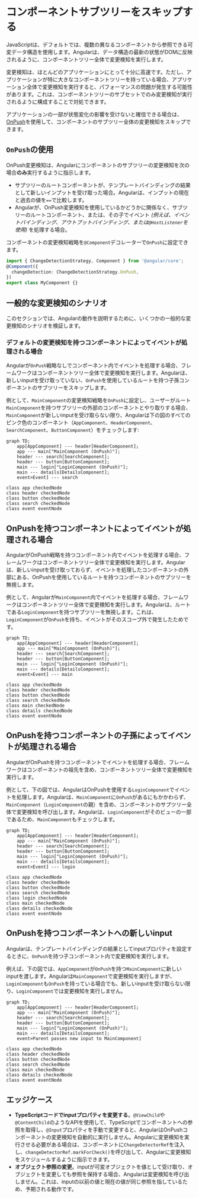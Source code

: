 # コンポーネントサブツリーをスキップする

JavaScriptは、デフォルトでは、複数の異なるコンポーネントから参照できる可変データ構造を使用します。Angularは、データ構造の最新の状態がDOMに反映されるように、コンポーネントツリー全体で変更検知を実行します。

変更検知は、ほとんどのアプリケーションにとって十分に高速です。ただし、アプリケーションが特に大きなコンポーネントツリーを持っている場合、アプリケーション全体で変更検知を実行すると、パフォーマンスの問題が発生する可能性があります。これは、コンポーネントツリーのサブセットでのみ変更検知が実行されるように構成することで対処できます。

アプリケーションの一部が状態変化の影響を受けないと確信できる場合は、[OnPush](/api/core/ChangeDetectionStrategy)を使用して、コンポーネントのサブツリー全体の変更検知をスキップできます。

## `OnPush`の使用

OnPush変更検知は、Angularにコンポーネントのサブツリーの変更検知を次の場合**のみ**実行するように指示します。

* サブツリーのルートコンポーネントが、テンプレートバインディングの結果として新しいインプットを受け取った場合。Angularは、インプットの現在と過去の値を`==`で比較します。
* Angularが、OnPush変更検知を使用しているかどうかに関係なく、サブツリーのルートコンポーネント、または、その子でイベント *(例えば、イベントバインディング、アウトプットバインディング、または`@HostListener`を使用)* を処理する場合。

コンポーネントの変更検知戦略を`@Component`デコレーターで`OnPush`に設定できます。

```ts
import { ChangeDetectionStrategy, Component } from '@angular/core';
@Component({
  changeDetection: ChangeDetectionStrategy.OnPush,
})
export class MyComponent {}
```

## 一般的な変更検知のシナリオ

このセクションでは、Angularの動作を説明するために、いくつかの一般的な変更検知のシナリオを検証します。

### デフォルトの変更検知を持つコンポーネントによってイベントが処理される場合

Angularが`OnPush`戦略なしでコンポーネント内でイベントを処理する場合、フレームワークはコンポーネントツリー全体で変更検知を実行します。Angularは、新しいinputを受け取っていない、`OnPush`を使用しているルートを持つ子孫コンポーネントのサブツリーをスキップします。

例として、`MainComponent`の変更検知戦略を`OnPush`に設定し、ユーザーがルート`MainComponent`を持つサブツリーの外部のコンポーネントとやり取りする場合、`MainComponent`が新しいinputを受け取らない限り、Angularは下の図のすべてのピンク色のコンポーネント（`AppComponent`、`HeaderComponent`、`SearchComponent`、`ButtonComponent`）をチェックします:

```mermaid
graph TD;
    app[AppComponent] --- header[HeaderComponent];
    app --- main["MainComponent (OnPush)"];
    header --- search[SearchComponent];
    header --- button[ButtonComponent];
    main --- login["LoginComponent (OnPush)"];
    main --- details[DetailsComponent];
    event>Event] --- search

class app checkedNode
class header checkedNode
class button checkedNode
class search checkedNode
class event eventNode
```

## OnPushを持つコンポーネントによってイベントが処理される場合

AngularがOnPush戦略を持つコンポーネント内でイベントを処理する場合、フレームワークはコンポーネントツリー全体で変更検知を実行します。Angularは、新しいinputを受け取っておらず、イベントを処理したコンポーネントの外部にある、OnPushを使用しているルートを持つコンポーネントのサブツリーを無視します。

例として、Angularが`MainComponent`内でイベントを処理する場合、フレームワークはコンポーネントツリー全体で変更検知を実行します。Angularは、ルートである`LoginComponent`を持つサブツリーを無視します。これは、`LoginComponent`が`OnPush`を持ち、イベントがそのスコープ外で発生したためです。

```mermaid
graph TD;
    app[AppComponent] --- header[HeaderComponent];
    app --- main["MainComponent (OnPush)"];
    header --- search[SearchComponent];
    header --- button[ButtonComponent];
    main --- login["LoginComponent (OnPush)"];
    main --- details[DetailsComponent];
    event>Event] --- main

class app checkedNode
class header checkedNode
class button checkedNode
class search checkedNode
class main checkedNode
class details checkedNode
class event eventNode
```

## OnPushを持つコンポーネントの子孫によってイベントが処理される場合

AngularがOnPushを持つコンポーネントでイベントを処理する場合、フレームワークはコンポーネントの祖先を含め、コンポーネントツリー全体で変更検知を実行します。

例として、下の図では、AngularはOnPushを使用する`LoginComponent`でイベントを処理します。Angularは、`MainComponent`に`OnPush`があるにもかかわらず、`MainComponent`（`LoginComponent`の親）を含め、コンポーネントのサブツリー全体で変更検知を呼び出します。Angularは、`LoginComponent`がそのビューの一部であるため、`MainComponent`もチェックします。

```mermaid
graph TD;
    app[AppComponent] --- header[HeaderComponent];
    app --- main["MainComponent (OnPush)"];
    header --- search[SearchComponent];
    header --- button[ButtonComponent];
    main --- login["LoginComponent (OnPush)"];
    main --- details[DetailsComponent];
    event>Event] --- login

class app checkedNode
class header checkedNode
class button checkedNode
class search checkedNode
class login checkedNode
class main checkedNode
class details checkedNode
class event eventNode
```

## OnPushを持つコンポーネントへの新しいinput

Angularは、テンプレートバインディングの結果としてinputプロパティを設定するときに、`OnPush`を持つ子コンポーネント内で変更検知を実行します。

例えば、下の図では、`AppComponent`が`OnPush`を持つ`MainComponent`に新しいinputを渡します。Angularは`MainComponent`で変更検知を実行しますが、`LoginComponent`も`OnPush`を持っている場合でも、新しいinputを受け取らない限り、`LoginComponent`では変更検知を実行しません。

```mermaid
graph TD;
    app[AppComponent] --- header[HeaderComponent];
    app --- main["MainComponent (OnPush)"];
    header --- search[SearchComponent];
    header --- button[ButtonComponent];
    main --- login["LoginComponent (OnPush)"];
    main --- details[DetailsComponent];
    event>Parent passes new input to MainComponent]

class app checkedNode
class header checkedNode
class button checkedNode
class search checkedNode
class main checkedNode
class details checkedNode
class event eventNode
```

## エッジケース

* **TypeScriptコードでinputプロパティを変更する**。`@ViewChild`や`@ContentChild`のようなAPIを使用して、TypeScriptでコンポーネントへの参照を取得し、`@Input`プロパティを手動で変更すると、AngularはOnPushコンポーネントの変更検知を自動的に実行しません。Angularに変更検知を実行させる必要がある場合は、コンポーネントに`ChangeDetectorRef`を注入し、`changeDetectorRef.markForCheck()`を呼び出して、Angularに変更検知をスケジュールするように指示できます。
* **オブジェクト参照の変更**。inputが可変オブジェクトを値として受け取り、オブジェクトを変更しても参照を保持する場合、Angularは変更検知を呼び出しません。これは、inputの以前の値と現在の値が同じ参照を指しているため、予期される動作です。
